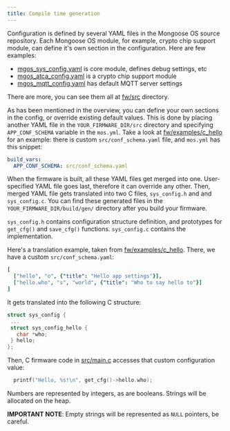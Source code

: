 ```yaml
---
title: Compile time generation
---
```


Configuration is defined by several YAML files in the Mongoose OS source
repository. Each Mongoose OS module, for example, crypto chip support module,
can define it's own section in the configuration. Here are few examples:

- [mgos_sys_config.yaml](https://github.com/cesanta/mongoose-os/blob/master/fw/src/mgos_sys_config.yaml) is core module, defines debug settings, etc
- [mgos_atca_config.yaml](https://github.com/cesanta/mongoose-os/blob/master/fw/src/mgos_atca_config.yaml) is a crypto chip support module
- [mgos_mqtt_config.yaml](https://github.com/cesanta/mongoose-os/blob/master/fw/src/mgos_mqtt_config.yaml) has default MQTT server settings

There are more, you can see them all at
[fw/src](https://github.com/cesanta/mongoose-os/tree/master/fw/src) directory.

As has been mentioned in the overview, you can define your own sections in
the config, or override existing default values. This is done by placing
another YAML file in the `YOUR_FIRMWARE_DIR/src` directory and specifying
`APP_CONF_SCHEMA` variable in the `mos.yml`.
Take a look at
[fw/examples/c_hello](https://github.com/cesanta/mongoose-os/tree/master/fw/examples/c_hello/src) for an example: there is custom `src/conf_schema.yaml` file, and
`mos.yml` has this snippet:

```yaml
build_vars:
  APP_CONF_SCHEMA: src/conf_schema.yaml
```

When the firmware is built, all these YAML files get merged into one.
User-specified YAML file goes last, therefore it can override any other.
Then, merged YAML file gets translated into two C files, `sys_config.h` and
and `sys_config.c`. You can find these generated files in the
`YOUR_FIRMWARE_DIR/build/gen/` directory after you build your firmware.

`sys_config.h` contains configuration structure definition, and prototypes
for `get_cfg()` and `save_cfg()` functions. `sys_config.c` contains the
implementation.

Here's a translation example, taken from
[fw/examples/c_hello](https://github.com/cesanta/mongoose-os/tree/master/fw/examples/c_hello).
There, we have a custom `src/conf_schema.yaml`:

```yaml
[
  ["hello", "o", {"title": "Hello app settings"}],
  ["hello.who", "s", "world", {"title": "Who to say hello to"}]
]
```

It gets translated into the following C structure:

```c
struct sys_config {
 ...
 struct sys_config_hello {
   char *who;
 } hello;
};
```

Then, C firmware code in [src/main.c](https://github.com/cesanta/mongoose-os/tree/master/fw/examples/c_hello/src/main.c) accesses that custom configuration value:

```c
  printf("Hello, %s!\n", get_cfg()->hello.who);
```

Numbers are represented by integers, as are booleans.
Strings will be allocated on the heap.

**IMPORTANT NOTE**: Empty strings will be represented as `NULL` pointers,
be careful.
